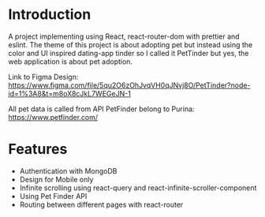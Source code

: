 # Introduction 
A project implementing using React, react-router-dom with prettier and eslint. 
The theme of this project is about adopting pet but instead using the color and 
UI inspired dating-app tinder so I called it PetTinder but yes, the web application is about 
pet adoption.

Link to Figma Design:
https://www.figma.com/file/5qu2O6zOhJvqVH0qJNvj8O/PetTinder?node-id=1%3A8&t=m8oX8cJkL7WEGeJN-1

All pet data is called from API PetFinder belong to Purina:
https://www.petfinder.com/
# Features 
- Authentication with MongoDB
- Design for Mobile only
- Infinite scrolling using react-query and react-infinite-scroller-component
- Using Pet Finder API 
- Routing between different pages with react-router